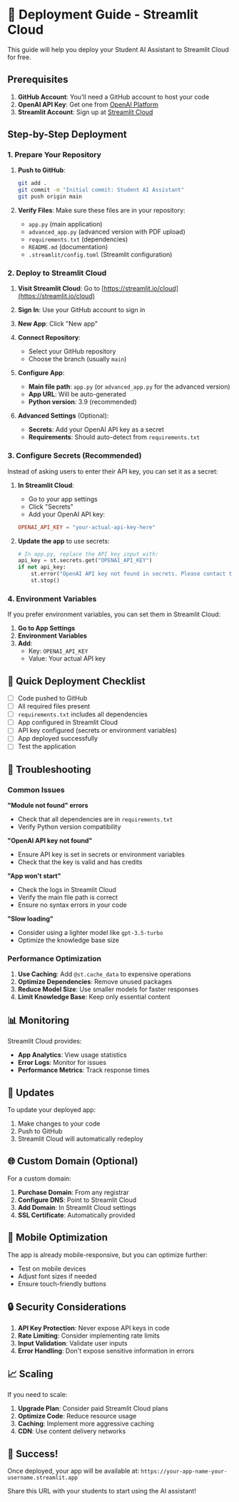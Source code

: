 # 🚀 Deployment Guide - Streamlit Cloud

This guide will help you deploy your Student AI Assistant to Streamlit Cloud for free.

## Prerequisites

1. **GitHub Account**: You'll need a GitHub account to host your code
2. **OpenAI API Key**: Get one from [OpenAI Platform](https://platform.openai.com/api-keys)
3. **Streamlit Account**: Sign up at [Streamlit Cloud](https://streamlit.io/cloud)

## Step-by-Step Deployment

### 1. Prepare Your Repository

1. **Push to GitHub**:
   ```bash
   git add .
   git commit -m "Initial commit: Student AI Assistant"
   git push origin main
   ```

2. **Verify Files**: Make sure these files are in your repository:
   - `app.py` (main application)
   - `advanced_app.py` (advanced version with PDF upload)
   - `requirements.txt` (dependencies)
   - `README.md` (documentation)
   - `.streamlit/config.toml` (Streamlit configuration)

### 2. Deploy to Streamlit Cloud

1. **Visit Streamlit Cloud**: Go to [https://streamlit.io/cloud](https://streamlit.io/cloud)

2. **Sign In**: Use your GitHub account to sign in

3. **New App**: Click "New app"

4. **Connect Repository**:
   - Select your GitHub repository
   - Choose the branch (usually `main`)

5. **Configure App**:
   - **Main file path**: `app.py` (or `advanced_app.py` for the advanced version)
   - **App URL**: Will be auto-generated
   - **Python version**: 3.9 (recommended)

6. **Advanced Settings** (Optional):
   - **Secrets**: Add your OpenAI API key as a secret
   - **Requirements**: Should auto-detect from `requirements.txt`

### 3. Configure Secrets (Recommended)

Instead of asking users to enter their API key, you can set it as a secret:

1. **In Streamlit Cloud**:
   - Go to your app settings
   - Click "Secrets"
   - Add your OpenAI API key:
   ```toml
   OPENAI_API_KEY = "your-actual-api-key-here"
   ```

2. **Update the app** to use secrets:
   ```python
   # In app.py, replace the API key input with:
   api_key = st.secrets.get("OPENAI_API_KEY")
   if not api_key:
       st.error("OpenAI API key not found in secrets. Please contact the administrator.")
       st.stop()
   ```

### 4. Environment Variables

If you prefer environment variables, you can set them in Streamlit Cloud:

1. **Go to App Settings**
2. **Environment Variables**
3. **Add**:
   - Key: `OPENAI_API_KEY`
   - Value: Your actual API key

## 🎯 Quick Deployment Checklist

- [ ] Code pushed to GitHub
- [ ] All required files present
- [ ] `requirements.txt` includes all dependencies
- [ ] App configured in Streamlit Cloud
- [ ] API key configured (secrets or environment variables)
- [ ] App deployed successfully
- [ ] Test the application

## 🔧 Troubleshooting

### Common Issues

**"Module not found" errors**
- Check that all dependencies are in `requirements.txt`
- Verify Python version compatibility

**"OpenAI API key not found"**
- Ensure API key is set in secrets or environment variables
- Check that the key is valid and has credits

**"App won't start"**
- Check the logs in Streamlit Cloud
- Verify the main file path is correct
- Ensure no syntax errors in your code

**"Slow loading"**
- Consider using a lighter model like `gpt-3.5-turbo`
- Optimize the knowledge base size

### Performance Optimization

1. **Use Caching**: Add `@st.cache_data` to expensive operations
2. **Optimize Dependencies**: Remove unused packages
3. **Reduce Model Size**: Use smaller models for faster responses
4. **Limit Knowledge Base**: Keep only essential content

## 📊 Monitoring

Streamlit Cloud provides:
- **App Analytics**: View usage statistics
- **Error Logs**: Monitor for issues
- **Performance Metrics**: Track response times

## 🔄 Updates

To update your deployed app:
1. Make changes to your code
2. Push to GitHub
3. Streamlit Cloud will automatically redeploy

## 🌐 Custom Domain (Optional)

For a custom domain:
1. **Purchase Domain**: From any registrar
2. **Configure DNS**: Point to Streamlit Cloud
3. **Add Domain**: In Streamlit Cloud settings
4. **SSL Certificate**: Automatically provided

## 📱 Mobile Optimization

The app is already mobile-responsive, but you can optimize further:
- Test on mobile devices
- Adjust font sizes if needed
- Ensure touch-friendly buttons

## 🔒 Security Considerations

1. **API Key Protection**: Never expose API keys in code
2. **Rate Limiting**: Consider implementing rate limits
3. **Input Validation**: Validate user inputs
4. **Error Handling**: Don't expose sensitive information in errors

## 📈 Scaling

If you need to scale:
1. **Upgrade Plan**: Consider paid Streamlit Cloud plans
2. **Optimize Code**: Reduce resource usage
3. **Caching**: Implement more aggressive caching
4. **CDN**: Use content delivery networks

## 🎉 Success!

Once deployed, your app will be available at:
`https://your-app-name-your-username.streamlit.app`

Share this URL with your students to start using the AI assistant! 